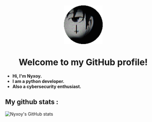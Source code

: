 <p align="center">
  <img src="nyxoy.png" alt="nyx" width="125">
</p>

<h1 align="center">Welcome to my GitHub profile!</h1>

- **Hi, I'm Nyxoy.**
- **I am a python developer.**
- **Also a cybersecurity enthusiast.**

## My github stats :
![Nyxoy's GitHub stats](https://github-readme-stats.vercel.app/api?username=Nyxoy201&theme=dark)
